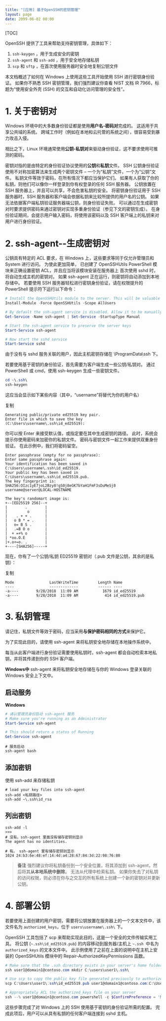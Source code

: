 ```yaml
---
title: "[应用] 基于OpenSSH的密钥管理"
layout: page
date: 2099-06-02 00:00
---
```

[TOC]


OpenSSH 提供了工具来帮助支持密钥管理，具体如下：

1. `ssh-keygen` ，用于生成安全的密钥
2. `ssh-agent` 和 `ssh-add` ，用于安全地存储私钥
3. `scp` 和 `sftp` ，在首次使用服务器时安全地复制公钥文件


本文档概述了如何在 Windows 上使用这些工具开始使用 SSH 进行密钥身份验证。 如果你不熟悉 SSH 密钥管理，我们强烈建议你查看 NIST 文档 IR 7966，标题为“使用安全外壳 (SSH) 的交互和自动化访问管理的安全性”。
# 1. 关于密钥对

Windows 环境中的大多数身份验证都是使用**用户名-密码对**完成的。 这适用于共享公共域的系统。 跨域工作时（例如在本地和云托管的系统之间），很容易受到暴力攻击入侵。

相比之下，Linux 环境通常使用**公钥-私钥对**来驱动身份验证，这不要求使用可推测的密码。 


密钥对指的是由特定的身份验证协议使用的**公钥**和**私钥**文件。
SSH 公钥身份验证使用不对称加密算法来生成两个密钥文件 – 一个为“私钥”文件，一个为“公钥”文件。 私钥文件等效于密码，在所有情况下都应当保护它们。 如果有人获取了你的私钥，则他们可以像你一样登录到你有权登录的任何 SSH 服务器。 公钥放置在 SSH 服务器上，并且可以共享，不会危害私钥的安全。
将密钥身份验证用于 SSH 服务器时，SSH 服务器和客户端会依据私钥来比较所提供的用户名的公钥。 如果无法依据客户端私钥验证服务器端公钥，则身份验证失败。
可以通过在生成密钥对时要求提供密码来通过密钥对实现多重身份验证（参见下文的密钥生成）。 在身份验证期间，会提示用户输入密码，将使用该密码以及 SSH 客户端上的私钥来对用户进行身份验证。
# 2. ssh-agent--生成密钥对
公钥具有特定的 ACL 要求，在 Windows 上，这些要求等同于仅允许管理员和 System 进行访问。 为使此更加简单，
已创建了 OpenSSHUtils PowerShell 模块来正确设置密钥 ACL，并且应当将该模块安装在服务器上
首次使用 sshd 时，将自动生成主机的密钥对。 如果 ssh-agent 正在运行，则密钥将自动添加到本地存储中。
若要使用 SSH 服务器轻松进行密钥身份验证，请在权限提升的 PowerShell 提示符下运行以下命令：

```powershell
# Install the OpenSSHUtils module to the server. This will be valuable when deploying user keys.
Install-Module -Force OpenSSHUtils -Scope AllUsers

# By default the ssh-agent service is disabled. Allow it to be manually started for the next step to work.
Get-Service -Name ssh-agent | Set-Service -StartupType Manual

# Start the ssh-agent service to preserve the server keys
Start-Service ssh-agent

# Now start the sshd service
Start-Service sshd
```
由于没有与 sshd 服务关联的用户，因此主机密钥存储在 \ProgramData\ssh 下。

若要使用基于密钥的身份验证，首先需要为客户端生成一些公钥/私钥对。 通过 PowerShell 或 cmd，使用 ssh-keygen 生成一些密钥文件。
```PowerShell
cd ~\.ssh\
ssh-keygen
```
这应当会显示如下某些内容（其中，“username”将替代为你的用户名）

复制
```shell
Generating public/private ed25519 key pair.
Enter file in which to save the key (C:\Users\username\.ssh\id_ed25519):
```
你可以按 Enter 来接受默认值，或指定要在其中生成密钥的路径。 此时，系统会提示你使用密码来加密你的私钥文件。 密码与密钥文件一起工作来提供双重身份验证。 在此示例中，我们将密码留空。


```shell
Enter passphrase (empty for no passphrase):
Enter same passphrase again:
Your identification has been saved in C:\Users\username\.ssh\id_ed25519.
Your public key has been saved in C:\Users\username\.ssh\id_ed25519.pub.
The key fingerprint is:
SHA256:OIzc1yE7joL2Bzy8!gS0j8eGK7bYaH1FmF3sDuMeSj8 username@server@LOCAL-HOSTNAME

The key's randomart image is:
+--[ED25519 256]--+
|        .        |
|         o       |
|    . + + .      |
|   o B * = .     |
|   o= B S .      |
|   .=B O o       |
|  + =+% o        |
| *oo.O.E         |
|+.o+=o. .        |
+----[SHA256]-----+
```
现在，你有了一个公钥/私钥 ED25519 密钥对（.pub 文件是公钥，其余的是私钥）：

复制
```
Mode                LastWriteTime         Length Name
----                -------------         ------ ----
-a----        9/28/2018  11:09 AM           1679 id_ed25519
-a----        9/28/2018  11:09 AM            414 id_ed25519.pub

```
# 3. 私钥管理
请记住，私钥文件等效于密码，应当采用**与保护密码相同的方式**来保护它。 

为了实现此目的，请使用 ssh-agent 来将私钥安全地存储在本地操作系统中。

每当从此客户端进行身份验证需要使用私钥时，ssh-agent 都会自动检索本地私钥，并将其传递到你的 SSH 客户端。

**Windows中**
ssh-agent 来将私钥安全地存储在与你的 Windows 登录关联的 Windows 安全上下文中。

## 启动服务


**Windows**
```PowerShell
# 请以管理员身份启动 ssh-agent 服务
# Make sure you're running as an Administrator
Start-Service ssh-agent

# This should return a status of Running
Get-Service ssh-agent
```

```shell
# 服务启动
ssh-agent bash
```


## 添加密钥
使用 ssh-add 来存储私钥
```shell
# load your key files into ssh-agent
ssh-add <私钥路径>
ssh-add ~\.ssh\id_rsa
```

## 列出密钥 


```shell
ssh-add -l
>>>
# 没有。ssh-agent 里面没有储存密钥则显示
The agent has no identities.

# 有。 ssh-agent 里有储存密钥则显示
1024 24:b3:6e:48:ef:14:4d:a4:28:67:84:3d:22:98:76:80

```





> **备注**
强烈建议你将私钥备份到一个安全位置，将其添加到 ssh-agent，然后将其**从本地系统中删除**。 无法从代理中检索私钥。 如果你失去了对私钥的访问权限，则必须在你与之交互的所有系统上创建一个新的密钥对并更新公钥。

# 4. 部署公钥
若要使用上面创建的用户密钥，需要将公钥放置在服务器上的一个文本文件中，该文件名为 `authorized_keys`，位于 `users\username\.ssh\` 下。 

OpenSSH 工具包括了 scp 来帮助实现此目的，这是一个安全的文件传输实用工具。
将公钥 (`~.ssh\id_ed25519.pub`) 的内容移动到服务器/主机上 `~.ssh `中名为 `authorized_keys` 的文本文件中。
此示例使用了之前在上面的说明中在主机上安装的 OpenSSHUtils 模块中的 Repair-AuthorizedKeyPermissions 函数。

```PowerShell
# Make sure that the .ssh directory exists in your server's home folder
ssh user1@domain1@contoso.com mkdir C:\users\user1\.ssh\

# Use scp to copy the public key file generated previously to authorized_keys on your server
scp C:\Users\user1\.ssh\id_ed25519.pub user1@domain1@contoso.com:C:\Users\user1\.ssh\authorized_keys

# Appropriately ACL the authorized_keys file on your server
ssh --% user1@domain1@contoso.com powershell -c $ConfirmPreference = 'None'; Repair-AuthorizedKeyPermission C:\Users\user1\.ssh\authorized_keys
```
这些步骤完成了对 Windows 上的 SSH 使用基于密钥的身份验证所需的配置。 完成此项后，用户可以从具有私钥的任何客户端连接到 sshd 主机。
